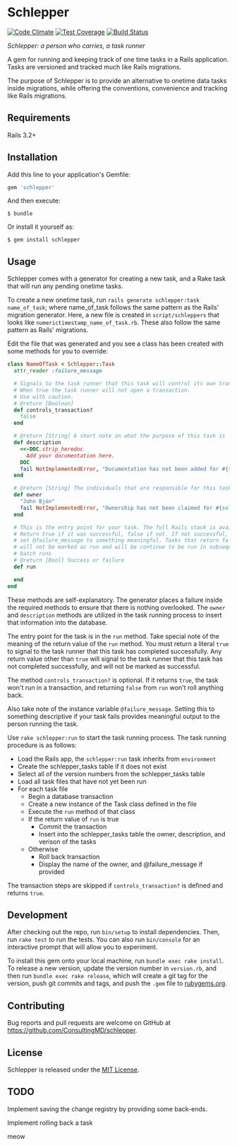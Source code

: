 # Schlepper
[![Code Climate](https://codeclimate.com/repos/57cf60bd8ffd8f13f100096b/badges/31af7643bb2adb58ccb7/gpa.svg)](https://codeclimate.com/repos/57cf60bd8ffd8f13f100096b/feed)
[![Test Coverage](https://codeclimate.com/repos/57cf60bd8ffd8f13f100096b/badges/31af7643bb2adb58ccb7/coverage.svg)](https://codeclimate.com/repos/57cf60bd8ffd8f13f100096b/coverage)
[![Build Status](https://travis-ci.org/ConsultingMD/schlepper.svg?branch=master)](https://travis-ci.org/ConsultingMD/schlepper)

_Schlepper: a person who carries, a task runner_

A gem for running and keeping track of one time tasks in a Rails application. Tasks
are versioned and tracked much like Rails migrations.

The purpose of Schlepper is to provide an alternative to onetime data tasks inside migrations, while
offering the conventions, convenience and tracking like Rails migrations.

## Requirements

Rails 3.2+

## Installation

Add this line to your application's Gemfile:

```ruby
gem 'schlepper'
```

And then execute:

    $ bundle

Or install it yourself as:

    $ gem install schlepper

## Usage

Schlepper comes with a generator for creating a new task, and a Rake task that will
run any pending onetime tasks.

To create a new onetime task, run `rails generate schlepper:task name_of_task`; where name\_of\_task
follows the same pattern as the Rails' migration generator. Here, a new file is created in `script/schleppers`
that looks like `numerictimestamp_name_of_task.rb`. These also follow the same pattern as Rails' migrations.

Edit the file that was generated and you see a class has been created with some methods for you to
override:

```ruby
class NameOfTask < Schlepper::Task
  attr_reader :failure_message

  # Signals to the task runner that this task will control its own transaction.
  # When true the task runner will not open a transaction.
  # Use with caution.
  # @return [Boolean] 
  def controls_transaction?
    false
  end

  # @return [String] A short note on what the purpose of this task is
  def description
    <<-DOC.strip_heredoc
      Add your documentation here.
    DOC
    fail NotImplementedError, "Documentation has not been added for #{self.class.name}"
  end

  # @return [String] The individuals that are responsible for this task
  def owner
    "John Bjön"
    fail NotImplementedError, "Ownership has not been claimed for #{self.class.name}"
  end

  # This is the entry point for your task. The full Rails stack is available.
  # Return true if it was successful, false if not. If not successful,
  # set @failure_message to something meaningful. Tasks that return false
  # will not be marked as run and will be continue to be run in subsequent
  # batch runs
  # @return [Bool] Success or failure
  def run

  end
end
```

These methods are self-explanatory. The generator places a failure inside the required methods to ensure that
there is nothing overlooked. The `owner` and `description` methods are utilized in the task running
process to insert that information into the database.

The entry point for the task is in the `run` method. Take special note of the meaning of the return value
of the `run` method. You must return a literal `true` to signal to the task runner that this task
has completed successfully. Any return value other than `true` will signal to the task runner
that this task has not completed successfully, and will not be marked as successful.

The method `controls_transaction?` is optional. If it returns `true`, the task
won't run in a transaction, and returning `false` from `run` won't roll anything back.

Also take note of the instance variable `@failure_message`. Setting this to something
descriptive if your task fails provides meaningful output to the person running the task.

Use `rake schlepper:run` to start the task running process. The task running procedure is as follows:

- Load the Rails app, the `schlepper:run` task inherits from `environment`
- Create the schlepper\_tasks table if it does not exist
- Select all of the version numbers from the schlepper\_tasks table
- Load all task files that have not yet been run
- For each task file
  - Begin a database transaction
  - Create a new instance of the Task class defined in the file
  - Execute the `run` method of that class
  - If the return value of `run` is true
    - Commit the transaction
    - Insert into the schlepper\_tasks table the owner, description, and
      verison of the tasks
  - Otherwise
    - Roll back transaction
    - Display the name of the owner, and @failure\_message if provided

The transaction steps are skipped if `controls_transaction?` is defined and returns `true`.

## Development

After checking out the repo, run `bin/setup` to install dependencies. Then, run `rake test` to run the tests. You can also run `bin/console` for an interactive prompt that will allow you to experiment.

To install this gem onto your local machine, run `bundle exec rake install`. To release a new version, update the version number in `version.rb`, and then run `bundle exec rake release`, which will create a git tag for the version, push git commits and tags, and push the `.gem` file to [rubygems.org](https://rubygems.org).

## Contributing

Bug reports and pull requests are welcome on GitHub at https://github.com/ConsultingMD/schlepper.

## License

Schlepper is released under the [MIT License](https://opensource.org/licenses/MIT).

## TODO

Implement saving the change registry by providing some back-ends.

Implement rolling back a task

meow
